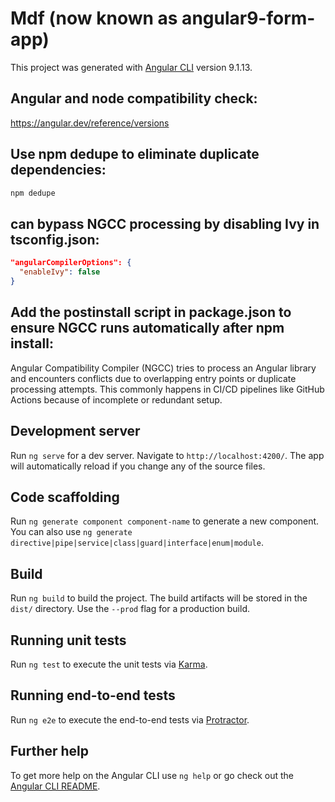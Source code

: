 # Mdf (now known as angular9-form-app)

This project was generated with [Angular CLI](https://github.com/angular/angular-cli) version 9.1.13.

## Angular and node compatibility check:

https://angular.dev/reference/versions

## Use npm dedupe to eliminate duplicate dependencies:
```bash
npm dedupe
```

## can bypass NGCC processing by disabling Ivy in tsconfig.json:
```json
"angularCompilerOptions": {
  "enableIvy": false
}
```

## Add the postinstall script in package.json to ensure NGCC runs automatically after npm install:
 Angular Compatibility Compiler (NGCC) tries to process an Angular library and encounters conflicts due to overlapping entry points or duplicate processing attempts. This commonly happens in CI/CD pipelines like GitHub Actions because of incomplete or redundant setup.
 
## Development server

Run `ng serve` for a dev server. Navigate to `http://localhost:4200/`. The app will automatically reload if you change any of the source files.

## Code scaffolding

Run `ng generate component component-name` to generate a new component. You can also use `ng generate directive|pipe|service|class|guard|interface|enum|module`.

## Build

Run `ng build` to build the project. The build artifacts will be stored in the `dist/` directory. Use the `--prod` flag for a production build.

## Running unit tests

Run `ng test` to execute the unit tests via [Karma](https://karma-runner.github.io).

## Running end-to-end tests

Run `ng e2e` to execute the end-to-end tests via [Protractor](http://www.protractortest.org/).

## Further help

To get more help on the Angular CLI use `ng help` or go check out the [Angular CLI README](https://github.com/angular/angular-cli/blob/master/README.md).
